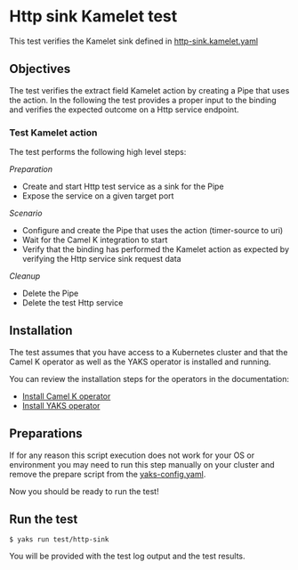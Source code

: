# Http sink Kamelet test

This test verifies the Kamelet sink defined in [http-sink.kamelet.yaml](../../http-sink.kamelet.yaml)

## Objectives

The test verifies the extract field Kamelet action by creating a Pipe that uses the action. 
In the following the test provides a proper input to the binding and verifies the expected outcome on a Http service endpoint. 

### Test Kamelet action

The test performs the following high level steps:

*Preparation*
- Create and start Http test service as a sink for the Pipe
- Expose the service on a given target port

*Scenario* 
- Configure and create the Pipe that uses the action (timer-source to uri)
- Wait for the Camel K integration to start
- Verify that the binding has performed the Kamelet action as expected by verifying the Http service sink request data

*Cleanup*
- Delete the Pipe
- Delete the test Http service

## Installation

The test assumes that you have access to a Kubernetes cluster and that the Camel K operator as well as the YAKS operator is installed
and running.

You can review the installation steps for the operators in the documentation:

- [Install Camel K operator](https://camel.apache.org/camel-k/latest/installation/installation.html)
- [Install YAKS operator](https://github.com/citrusframework/yaks#installation)

## Preparations

If for any reason this script execution does not work for your OS or environment you may need to run this step manually on your cluster and
remove the prepare script from the [yaks-config.yaml](yaks-config.yaml).

Now you should be ready to run the test!

## Run the test

```shell script
$ yaks run test/http-sink
```

You will be provided with the test log output and the test results.
